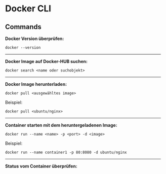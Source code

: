 # Docker CLI

## Commands

**Docker Version überprüfen:**
 ```
 docker --version
 ```
***

**Docker Image auf Docker-HUB suchen:**

```
docker search <name oder suchobjekt>
```
***

**Docker Image herunterladen:**

```
docker pull <ausgewähltes image>
```
Beispiel: 
```
docker pull <ubuntu/nginx>
```
***

**Container starten mit dem heruntergeladenen Image:**
```
docker run --name <name> -p <port> -d <image>
```
Beispiel:
```
docker run --name container1 -p 80:8080 -d ubuntu/nginx
```

*** 


**Status vom Container überprüfen:**

